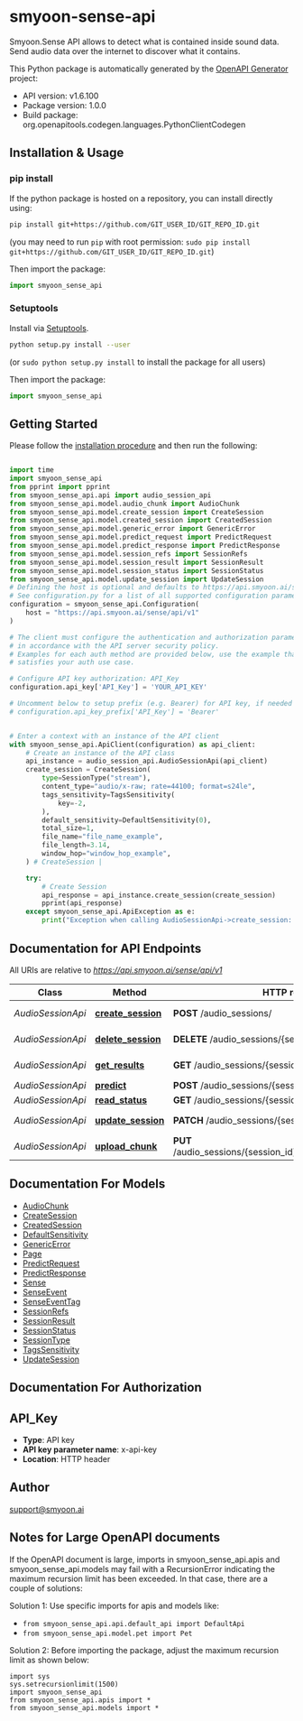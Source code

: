 # smyoon-sense-api
Smyoon.Sense API allows to detect what is contained inside sound data. Send audio
data over the internet to discover what it contains.


This Python package is automatically generated by the [OpenAPI Generator](https://openapi-generator.tech) project:

- API version: v1.6.100
- Package version: 1.0.0
- Build package: org.openapitools.codegen.languages.PythonClientCodegen

## Installation & Usage
### pip install

If the python package is hosted on a repository, you can install directly using:

```sh
pip install git+https://github.com/GIT_USER_ID/GIT_REPO_ID.git
```
(you may need to run `pip` with root permission: `sudo pip install git+https://github.com/GIT_USER_ID/GIT_REPO_ID.git`)

Then import the package:
```python
import smyoon_sense_api
```

### Setuptools

Install via [Setuptools](http://pypi.python.org/pypi/setuptools).

```sh
python setup.py install --user
```
(or `sudo python setup.py install` to install the package for all users)

Then import the package:
```python
import smyoon_sense_api
```

## Getting Started

Please follow the [installation procedure](#installation--usage) and then run the following:

```python

import time
import smyoon_sense_api
from pprint import pprint
from smyoon_sense_api.api import audio_session_api
from smyoon_sense_api.model.audio_chunk import AudioChunk
from smyoon_sense_api.model.create_session import CreateSession
from smyoon_sense_api.model.created_session import CreatedSession
from smyoon_sense_api.model.generic_error import GenericError
from smyoon_sense_api.model.predict_request import PredictRequest
from smyoon_sense_api.model.predict_response import PredictResponse
from smyoon_sense_api.model.session_refs import SessionRefs
from smyoon_sense_api.model.session_result import SessionResult
from smyoon_sense_api.model.session_status import SessionStatus
from smyoon_sense_api.model.update_session import UpdateSession
# Defining the host is optional and defaults to https://api.smyoon.ai/sense/api/v1
# See configuration.py for a list of all supported configuration parameters.
configuration = smyoon_sense_api.Configuration(
    host = "https://api.smyoon.ai/sense/api/v1"
)

# The client must configure the authentication and authorization parameters
# in accordance with the API server security policy.
# Examples for each auth method are provided below, use the example that
# satisfies your auth use case.

# Configure API key authorization: API_Key
configuration.api_key['API_Key'] = 'YOUR_API_KEY'

# Uncomment below to setup prefix (e.g. Bearer) for API key, if needed
# configuration.api_key_prefix['API_Key'] = 'Bearer'


# Enter a context with an instance of the API client
with smyoon_sense_api.ApiClient(configuration) as api_client:
    # Create an instance of the API class
    api_instance = audio_session_api.AudioSessionApi(api_client)
    create_session = CreateSession(
        type=SessionType("stream"),
        content_type="audio/x-raw; rate=44100; format=s24le",
        tags_sensitivity=TagsSensitivity(
            key=-2,
        ),
        default_sensitivity=DefaultSensitivity(0),
        total_size=1,
        file_name="file_name_example",
        file_length=3.14,
        window_hop="window_hop_example",
    ) # CreateSession | 

    try:
        # Create Session
        api_response = api_instance.create_session(create_session)
        pprint(api_response)
    except smyoon_sense_api.ApiException as e:
        print("Exception when calling AudioSessionApi->create_session: %s\n" % e)
```

## Documentation for API Endpoints

All URIs are relative to *https://api.smyoon.ai/sense/api/v1*

Class | Method | HTTP request | Description
------------ | ------------- | ------------- | -------------
*AudioSessionApi* | [**create_session**](docs/AudioSessionApi.md#create_session) | **POST** /audio_sessions/ | Create Session
*AudioSessionApi* | [**delete_session**](docs/AudioSessionApi.md#delete_session) | **DELETE** /audio_sessions/{session_id} | Delete Session
*AudioSessionApi* | [**get_results**](docs/AudioSessionApi.md#get_results) | **GET** /audio_sessions/{session_id}/results | Get File Result
*AudioSessionApi* | [**predict**](docs/AudioSessionApi.md#predict) | **POST** /audio_sessions/{session_id}/predict | Predict
*AudioSessionApi* | [**read_status**](docs/AudioSessionApi.md#read_status) | **GET** /audio_sessions/{session_id}/status | Read Status
*AudioSessionApi* | [**update_session**](docs/AudioSessionApi.md#update_session) | **PATCH** /audio_sessions/{session_id} | Update Session
*AudioSessionApi* | [**upload_chunk**](docs/AudioSessionApi.md#upload_chunk) | **PUT** /audio_sessions/{session_id}/chunks/{chunk_sequence} | Upload Chunk


## Documentation For Models

 - [AudioChunk](docs/AudioChunk.md)
 - [CreateSession](docs/CreateSession.md)
 - [CreatedSession](docs/CreatedSession.md)
 - [DefaultSensitivity](docs/DefaultSensitivity.md)
 - [GenericError](docs/GenericError.md)
 - [Page](docs/Page.md)
 - [PredictRequest](docs/PredictRequest.md)
 - [PredictResponse](docs/PredictResponse.md)
 - [Sense](docs/Sense.md)
 - [SenseEvent](docs/SenseEvent.md)
 - [SenseEventTag](docs/SenseEventTag.md)
 - [SessionRefs](docs/SessionRefs.md)
 - [SessionResult](docs/SessionResult.md)
 - [SessionStatus](docs/SessionStatus.md)
 - [SessionType](docs/SessionType.md)
 - [TagsSensitivity](docs/TagsSensitivity.md)
 - [UpdateSession](docs/UpdateSession.md)


## Documentation For Authorization


## API_Key

- **Type**: API key
- **API key parameter name**: x-api-key
- **Location**: HTTP header


## Author

support@smyoon.ai


## Notes for Large OpenAPI documents
If the OpenAPI document is large, imports in smyoon_sense_api.apis and smyoon_sense_api.models may fail with a
RecursionError indicating the maximum recursion limit has been exceeded. In that case, there are a couple of solutions:

Solution 1:
Use specific imports for apis and models like:
- `from smyoon_sense_api.api.default_api import DefaultApi`
- `from smyoon_sense_api.model.pet import Pet`

Solution 2:
Before importing the package, adjust the maximum recursion limit as shown below:
```
import sys
sys.setrecursionlimit(1500)
import smyoon_sense_api
from smyoon_sense_api.apis import *
from smyoon_sense_api.models import *
```
